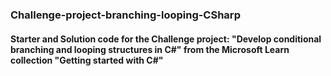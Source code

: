 # <h3>Challenge-project-branching-looping-CSharp</h3>
<h4>Starter and Solution code for the Challenge project: "Develop conditional branching and looping structures in C#" from the Microsoft Learn collection "Getting started with C#"</h4>
